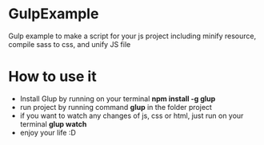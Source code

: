 # GulpExample

Gulp example to make a script for your js project including minify resource, compile sass to css, and unify JS file

# How to use it

- Install Glup by running on your terminal **npm install -g glup**
- run project by running command **glup** in the folder project
- if you want to watch any changes of js, css or html, just run on your terminal **glup watch**
- enjoy your life :D
